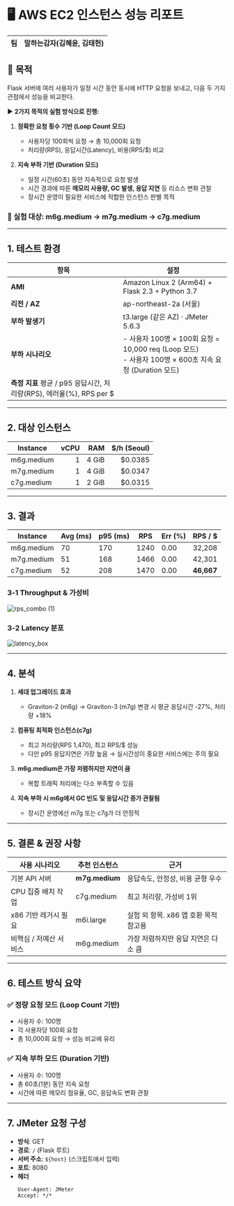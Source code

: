 # 🖥️ AWS EC2 인스턴스 성능 리포트 

| 팀 | 말하는감자(김혜윤, 김태헌) |
|----|--------------------------|

## 📌 목적

Flask 서버에 여러 사용자가 일정 시간 동안 동시에 HTTP 요청을 보내고, 다음 두 가지 관점에서 성능을 비교한다.

▶️ **2가지 목적의 실험 방식으로 진행:**
1. **정확한 요청 횟수 기반 (Loop Count 모드)**  
   - 사용자당 100회씩 요청 → 총 10,000회 요청  
   - 처리량(RPS), 응답시간(Latency), 비용(RPS/$) 비교

2. **지속 부하 기반 (Duration 모드)**  
   - 일정 시간(60초) 동안 지속적으로 요청 발생  
   - 시간 경과에 따른 **메모리 사용량, GC 발생, 응답 지연** 등 리소스 변화 관찰  
   - 장시간 운영이 필요한 서비스에 적합한 인스턴스 판별 목적

### 🧪 실험 대상: m6g.medium → m7g.medium → c7g.medium

---

## 1. 테스트 환경

| 항목             | 설정                                                  |
|------------------|-------------------------------------------------------|
| **AMI**          | Amazon Linux 2 (Arm64) + Flask 2.3 + Python 3.7       |
| **리전 / AZ**     | ap-northeast-2a (서울)                                 |
| **부하 발생기**    | t3.large (같은 AZ) · JMeter 5.6.3                     |
| **부하 시나리오**  | - 사용자 100명 × 100회 요청 = 10,000 req (Loop 모드)<br>- 사용자 100명 × 600초 지속 요청 (Duration 모드) |
| **측정 지표**     평균 / p95 응답시간, 처리량(RPS), 에러율(%), RPS per \$ |

---

## 2. 대상 인스턴스

| Instance       | vCPU | RAM   | $/h (Seoul) |
|---------------|-----:|------:|-----------:|
| m6g.medium     | 1    | 4 GiB | \$0.0385   |
| m7g.medium     | 1    | 4 GiB | \$0.0347   |
| c7g.medium     | 1    | 2 GiB | \$0.0315   |

---

## 3. 결과

| Instance     | Avg (ms) | p95 (ms) | RPS   | Err (%) | RPS / \$   |
|--------------|----------|----------|-------|---------|------------|
| m6g.medium   | 70       | 170      | 1240  | 0.00    | 32,208     |
| m7g.medium   | 51       | 168      | 1466  | 0.00    | 42,301     |
| c7g.medium   | 52       | 208      | 1470  | 0.00    | **46,667** |

### 3‑1 Throughput & 가성비
![rps_combo (1)](https://github.com/user-attachments/assets/c9373199-8d52-46fa-9031-245353b0cf91)

### 3‑2 Latency 분포
![latency_box](https://github.com/user-attachments/assets/421b82d3-46d6-4776-af97-5d427ee67f48)

---

## 4. 분석

1. **세대 업그레이드 효과**  
   - Graviton-2 (m6g) → Graviton-3 (m7g) 변경 시 평균 응답시간 -27%, 처리량 +18%

2. **컴퓨팅 최적화 인스턴스(c7g)**  
   - 최고 처리량(RPS 1,470), 최고 RPS/$ 성능  
   - 다만 p95 응답지연은 가장 높음 → 실시간성이 중요한 서비스에는 주의 필요

3. **m6g.medium은 가장 저렴하지만 지연이 큼**  
   - 복합 트래픽 처리에는 다소 부족할 수 있음

4. **지속 부하 시 m6g에서 GC 빈도 및 응답시간 증가 관찰됨**  
   - 장시간 운영에선 m7g 또는 c7g가 더 안정적

---

## 5. 결론 & 권장 사항

| 사용 시나리오        | 추천 인스턴스   | 근거                               |
|----------------------|----------------|------------------------------------|
| 기본 API 서버         | **m7g.medium**  | 응답속도, 안정성, 비용 균형 우수         |
| CPU 집중 배치 작업    | c7g.medium     | 최고 처리량, 가성비 1위                  |
| x86 기반 레거시 필요  | m6i.large      | 실험 외 항목. x86 앱 호환 목적 참고용    |
| 비핵심 / 저예산 서비스 | m6g.medium     | 가장 저렴하지만 응답 지연은 다소 큼      |

---

## 6. 테스트 방식 요약

### ✅ 정량 요청 모드 (Loop Count 기반)
- 사용자 수: 100명  
- 각 사용자당 100회 요청  
- 총 10,000회 요청 → 성능 비교에 유리

### ✅ 지속 부하 모드 (Duration 기반)
- 사용자 수: 100명  
- 총 60초(1분) 동안 지속 요청  
- 시간에 따른 메모리 점유율, GC, 응답속도 변화 관찰

---

## 7. JMeter 요청 구성

- **방식**: GET  
- **경로**: `/` (Flask 루트)  
- **서버 주소**: `${host}` (스크립트에서 입력)  
- **포트**: 8080  
- **헤더**
  ```http
  User-Agent: JMeter
  Accept: */*

